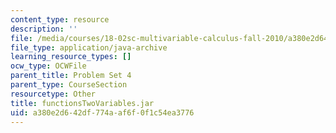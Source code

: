 ```yaml
---
content_type: resource
description: ''
file: /media/courses/18-02sc-multivariable-calculus-fall-2010/a380e2d642df774aaf6f0f1c54ea3776_functionsTwoVariables.jar
file_type: application/java-archive
learning_resource_types: []
ocw_type: OCWFile
parent_title: Problem Set 4
parent_type: CourseSection
resourcetype: Other
title: functionsTwoVariables.jar
uid: a380e2d6-42df-774a-af6f-0f1c54ea3776
---
```

